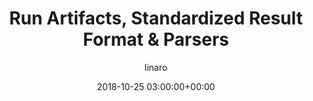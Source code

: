 ---
author: linaro
categories:
- events
- attended
- ats-2018
comments: false
event: ats-2018
date: '2018-10-25 03:00:00+00:00'
image:
  featured: true
  name: ats-2018-run-artifacts.png
  path: /assets/images/content/ats-2018-run-artifacts.png
layout: resource-post
title: 'Run Artifacts, Standardized Result Format & Parsers'
youtube_video_url: https://www.youtube.com/watch?v=5Pc9-EcvLnE
---